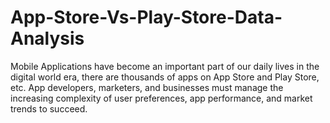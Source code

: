 # App-Store-Vs-Play-Store-Data-Analysis
Mobile Applications have become an important part of our daily lives in the digital world era, there are thousands of apps on App Store and Play Store, etc. App developers, marketers, and businesses must manage the increasing complexity of user preferences, app performance, and market trends to succeed. 
